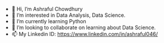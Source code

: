 - 👋 Hi, I’m Ashraful Chowdhury
- 👀 I’m interested in Data Analysis, Data Science.
- 🌱 I’m currently learning Python
- 💞️ I’m looking to collaborate on learning about Data Science.
- 📫 My Linkedin ID: https://www.linkedin.com/in/ashraful046/

<!---
ashraful046/ashraful046 is a ✨ special ✨ repository because its `README.md` (this file) appears on your GitHub profile.
You can click the Preview link to take a look at your changes.
--->

